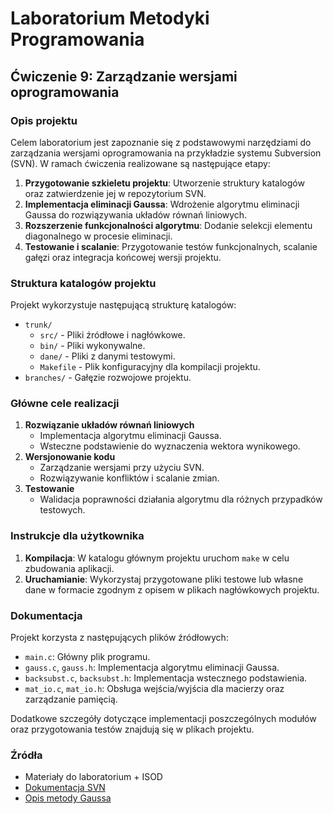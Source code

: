 # Laboratorium Metodyki Programowania

## Ćwiczenie 9: Zarządzanie wersjami oprogramowania

### Opis projektu
Celem laboratorium jest zapoznanie się z podstawowymi narzędziami do zarządzania wersjami oprogramowania na przykładzie systemu Subversion (SVN). W ramach ćwiczenia realizowane są następujące etapy:

1. **Przygotowanie szkieletu projektu**: Utworzenie struktury katalogów oraz zatwierdzenie jej w repozytorium SVN.
2. **Implementacja eliminacji Gaussa**: Wdrożenie algorytmu eliminacji Gaussa do rozwiązywania układów równań liniowych.
3. **Rozszerzenie funkcjonalności algorytmu**: Dodanie selekcji elementu diagonalnego w procesie eliminacji.
4. **Testowanie i scalanie**: Przygotowanie testów funkcjonalnych, scalanie gałęzi oraz integracja końcowej wersji projektu.

### Struktura katalogów projektu
Projekt wykorzystuje następującą strukturę katalogów:

- `trunk/`
  - `src/` - Pliki źródłowe i nagłówkowe.
  - `bin/` - Pliki wykonywalne.
  - `dane/` - Pliki z danymi testowymi.
  - `Makefile` - Plik konfiguracyjny dla kompilacji projektu.
- `branches/` - Gałęzie rozwojowe projektu.

### Główne cele realizacji

1. **Rozwiązanie układów równań liniowych**
   - Implementacja algorytmu eliminacji Gaussa.
   - Wsteczne podstawienie do wyznaczenia wektora wynikowego.
2. **Wersjonowanie kodu**
   - Zarządzanie wersjami przy użyciu SVN.
   - Rozwiązywanie konfliktów i scalanie zmian.
3. **Testowanie**
   - Walidacja poprawności działania algorytmu dla różnych przypadków testowych.

### Instrukcje dla użytkownika
1. **Kompilacja**: W katalogu głównym projektu uruchom `make` w celu zbudowania aplikacji.
2. **Uruchamianie**: Wykorzystaj przygotowane pliki testowe lub własne dane w formacie zgodnym z opisem w plikach nagłówkowych projektu.

### Dokumentacja

Projekt korzysta z następujących plików źródłowych:
- `main.c`: Główny plik programu.
- `gauss.c`, `gauss.h`: Implementacja algorytmu eliminacji Gaussa.
- `backsubst.c`, `backsubst.h`: Implementacja wstecznego podstawienia.
- `mat_io.c`, `mat_io.h`: Obsługa wejścia/wyjścia dla macierzy oraz zarządzanie pamięcią.

Dodatkowe szczegóły dotyczące implementacji poszczególnych modułów oraz przygotowania testów znajdują się w plikach projektu.

### Źródła
- Materiały do laboratorium + ISOD
- [Dokumentacja SVN](http://svnbook.red-bean.com/en/1.5/svn.branchmerge.html)
- [Opis metody Gaussa](http://edu.i-lo.tarnow.pl/inf/alg/005_root/0006.php)